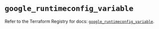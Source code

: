 # `google_runtimeconfig_variable`

Refer to the Terraform Registry for docs: [`google_runtimeconfig_variable`](https://registry.terraform.io/providers/hashicorp/google-beta/5.30.0/docs/resources/google_runtimeconfig_variable).
